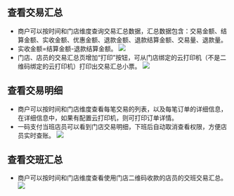 ## 查看交易汇总
- 商户可以按时间和门店维度查询交易汇总数据，汇总数据包含：交易金额、结算金额、实收金额、优惠金额、退款金额、退款结算金额、交易量、退款量。
- 实收金额=结算金额-退款结算金额。 
![](http://imgcache.tce.fsphere.cn/static/mc.qcloudimg.com/static/img/c82ca52af32eb9e07775146769142656/1.png)
- 门店、店员的交易汇总页增加“打印”按钮，可从门店绑定的云打印机（不是二维码绑定的云打印机）打印出交易汇总小票。
![](http://imgcache.tce.fsphere.cn/static/mc.qcloudimg.com/static/img/dd397747a34c1f1a8955117611cd74d0/1.png)
## 查看交易明细
- 商户可以按时间和门店维度查看每笔交易的列表，以及每笔订单的详细信息，在详细信息中，如果有配置云打印机，则可打印订单详情。
- 一码支付当班店员可以看到门店交易明细，下班后自动取消查看权限，方便店员实时查账。
![](http://imgcache.tce.fsphere.cn/static/mc.qcloudimg.com/static/img/ed3cf16d44718b6130cdde1c3e636288/image.png)
## 查看交班汇总
- 商户可以按时间和门店维度查看使用门店二维码收款的店员的交班交易汇总。
![](http://imgcache.tce.fsphere.cn/static/mc.qcloudimg.com/static/img/5d25bcfa871ef77aee889fea27b0f82a/image.png)
